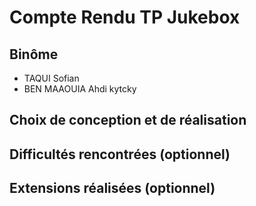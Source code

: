 # Compte Rendu TP Jukebox

## Binôme
- TAQUI Sofian
- BEN MAAOUIA Ahdi
kytcky

## Choix de conception et de réalisation

## Difficultés rencontrées (optionnel)

## Extensions réalisées (optionnel)